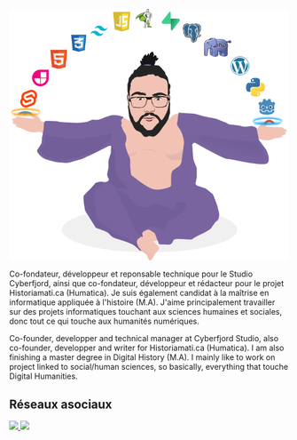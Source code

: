 <img align="center" src="/assets/jvmoine.png" />

Co-fondateur, développeur et reponsable technique pour le Studio Cyberfjord, ainsi que co-fondateur, développeur et rédacteur pour le projet Historiamati.ca (Humatica). Je suis également candidat à la maîtrise en informatique appliquée à l'histoire (M.A). J'aime principalement travailler sur des projets informatiques touchant aux sciences humaines et sociales, donc tout ce qui touche aux humanités numériques. 

Co-founder, developper and technical manager at Cyberfjord Studio, also co-founder, developper and writer for Historiamati.ca (Humatica). I am also finishing a master degree in Digital History (M.A). I mainly like to work on project linked to social/human sciences, so basically, everything that touche Digital Humanities.

## Réseaux asociaux 
<a href="https://twitter.com/JoshuaVachon25" target="_blank" style="cursor: default;">
  <img src="https://img.shields.io/badge/Twitter-@joshuavachon25-informational?style=flat&logo=twitter&logoColor=white&color=1DA1F2" />
</a>
<a href="https://www.linkedin.com/in/joshuavachon25/" target="_blank" style="cursor: default;">
  <img src="https://img.shields.io/badge/LinkedIN-@joshuavachon25-informational?style=flat&logo=linkedin&logoColor=white&color=0A66C2" />
</a>
